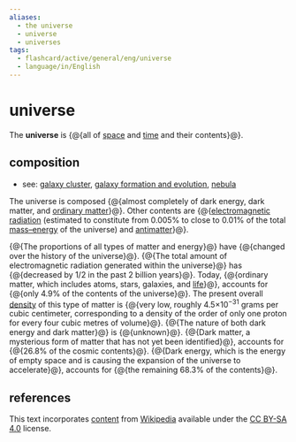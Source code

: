 ```yaml
---
aliases:
  - the universe
  - universe
  - universes
tags:
  - flashcard/active/general/eng/universe
  - language/in/English
---
```


# universe

The __universe__ is {@{all of [space](space.md) and [time](time.md) and their contents}@}. <!--SR:!2028-03-07,1047,350-->

## composition

- see: [galaxy cluster](galaxy%20cluster.md), [galaxy formation and evolution](galaxy%20formation%20and%20evolution.md), [nebula](nebula.md)

The universe is composed {@{almost completely of dark energy, dark matter, and [ordinary matter](matter.md)}@}. Other contents are {@{[electromagnetic radiation](electromagnetic%20radiation.md) (estimated to constitute from 0.005% to close to 0.01% of the total [mass–energy](mass–energy%20equivalence.md) of the universe) and [antimatter](antimatter.md)}@}. <!--SR:!2025-08-16,280,336!2027-04-05,689,296-->

{@{The proportions of all types of matter and energy}@} have {@{changed over the history of the universe}@}. {@{The total amount of electromagnetic radiation generated within the universe}@} has {@{decreased by 1/2 in the past 2 billion years}@}. Today, {@{ordinary matter, which includes atoms, stars, galaxies, and [life](life.md)}@}, accounts for {@{only 4.9% of the contents of the universe}@}. The present overall [density](density.md) of this type of matter is {@{very low, roughly 4.5×10<sup>−31</sup> grams per cubic centimeter, corresponding to a density of the order of only one proton for every four cubic metres of volume}@}. {@{The nature of both dark energy and dark matter}@} is {@{unknown}@}. {@{Dark matter, a mysterious form of matter that has not yet been identified}@}, accounts for {@{26.8% of the cosmic contents}@}. {@{Dark energy, which is the energy of empty space and is causing the expansion of the universe to accelerate}@}, accounts for {@{the remaining 68.3% of the contents}@}. <!--SR:!2025-09-24,312,336!2025-06-21,236,336!2025-10-02,317,336!2026-07-03,504,316!2025-07-22,262,336!2026-11-24,614,316!2025-10-07,257,256!2025-07-29,268,336!2027-07-15,804,336!2027-12-13,913,336!2026-03-07,348,256!2026-04-17,447,316!2026-02-28,390,276-->

## references

This text incorporates [content](https://en.wikipedia.org/wiki/universe) from [Wikipedia](Wikipedia.md) available under the [CC BY-SA 4.0](https://creativecommons.org/licenses/by-sa/4.0/) license.
